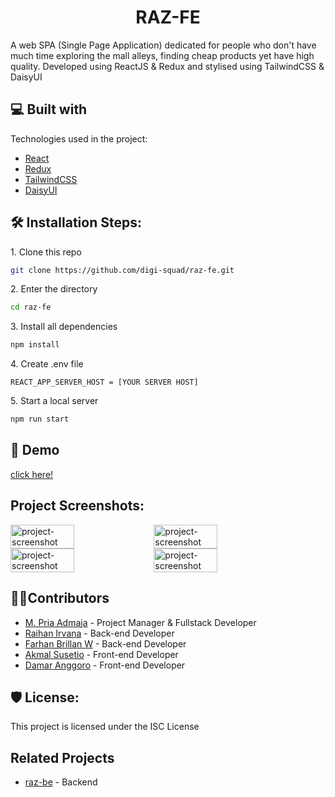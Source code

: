 <h1 id="title" align="center">RAZ-FE</h1>

<p id="description">A web SPA (Single Page Application) dedicated for people who don't have much time
exploring the mall alleys, finding cheap products yet have high quality. Developed using
ReactJS & Redux and stylised using TailwindCSS & DaisyUI</p>

<h2>💻 Built with</h2>

Technologies used in the project:

*   [React](https://react.dev/)
*   [Redux](https://github.com/reduxjs/redux)
*   [TailwindCSS](https://tailwindcss.com/)
*   [DaisyUI](https://daisyui.com/)

<h2>🛠️ Installation Steps:</h2>

<p>1. Clone this repo</p>

```bash
git clone https://github.com/digi-squad/raz-fe.git
```

<p>2. Enter the directory</p>

```bash
cd raz-fe
```

<p>3. Install all dependencies</p>

```bash
npm install
```

<p>4. Create .env file</p>

```env
REACT_APP_SERVER_HOST = [YOUR SERVER HOST]
```

<p>5. Start a local server</p>

```bash
npm run start
```

<h2>🚀 Demo</h2>

[click here!](https://raz-fe.vercel.app/)

<h2>Project Screenshots:</h2>

<div style="display: flex; flex-wrap: wrap; gap: 0.5%;">
  <img src="https://i.imgur.com/KWJWJpx.png" alt="project-screenshot" width="45%">
  <img src="https://i.imgur.com/ZepdkCM.png" alt="project-screenshot" width="45%">
  <img src="https://i.imgur.com/spnMVrx.png" alt="project-screenshot" width="45%">
  <img src="https://i.imgur.com/u5OK1bZ.png" alt="project-screenshot" width="45%">
</div>

<h2>👨‍💻Contributors</h2>

- [M. Pria Admaja](https://github.com/priaadmaja) - Project Manager & Fullstack Developer
- [Raihan Irvana](https://github.com/raihanirvana) - Back-end Developer
- [Farhan Brillan W](https://github.com/nyannss) - Back-end Developer
- [Akmal Susetio](https://github.com/wyakaga) - Front-end Developer
- [Damar Anggoro](https://github.com/marrdamar) - Front-end Developer

<h2>🛡️ License:</h2>

This project is licensed under the ISC License

<h2>Related Projects</h2>

* [raz-be](https://github.com/digi-squad/raz-be) - Backend
